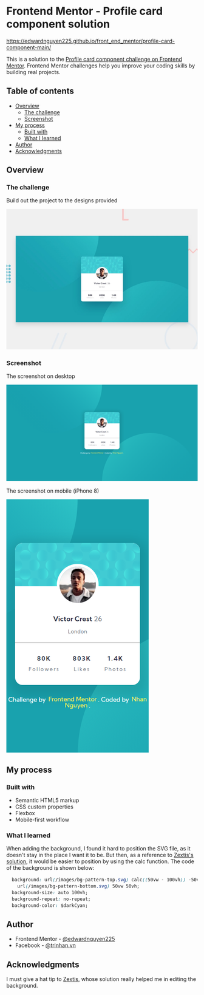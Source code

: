 # Frontend Mentor - Profile card component solution
https://edwardnguyen225.github.io/front_end_mentor/profile-card-component-main/

This is a solution to the [Profile card component challenge on Frontend Mentor](https://www.frontendmentor.io/challenges/profile-card-component-cfArpWshJ). Frontend Mentor challenges help you improve your coding skills by building real projects. 

## Table of contents

- [Overview](#overview)
  - [The challenge](#the-challenge)
  - [Screenshot](#screenshot)
- [My process](#my-process)
  - [Built with](#built-with)
  - [What I learned](#what-i-learned)
- [Author](#author)
- [Acknowledgments](#acknowledgments)

## Overview

### The challenge

Build out the project to the designs provided

![Desktop preview of the project](./design/desktop-preview.jpg)

### Screenshot

The screenshot on desktop

![Screen shot on desktop](./screenshots/screenshot-desktop.png)

The screenshot on mobile (iPhone 8)

![Screen shot on mobile](./screenshots/screenshot-iphone8.png)

## My process

### Built with

- Semantic HTML5 markup
- CSS custom properties
- Flexbox
- Mobile-first workflow

### What I learned

When adding the background, I found it hard to position the SVG file, as it doesn't stay in the place I want it to be. But then, as a reference to [Zextis's solution](https://github.com/zextis/profile-card-component), it would be easier to position by using the calc function. The code of the background is shown below:

```css
  background: url(/images/bg-pattern-top.svg) calc((50vw - 100vh)) -50vh,
    url(/images/bg-pattern-bottom.svg) 50vw 50vh;
  background-size: auto 100vh;
  background-repeat: no-repeat;
  background-color: $darkCyan;
```

## Author

- Frontend Mentor - [@edwardnguyen225](https://www.frontendmentor.io/profile/edwardnguyen225)
- Facebook - [@trinhan.vn](https://www.facebook.com/trinhan.vn/)

## Acknowledgments

I must give a hat tip to [Zextis](https://github.com/zextis), whose solution really helped me in editing the background.
